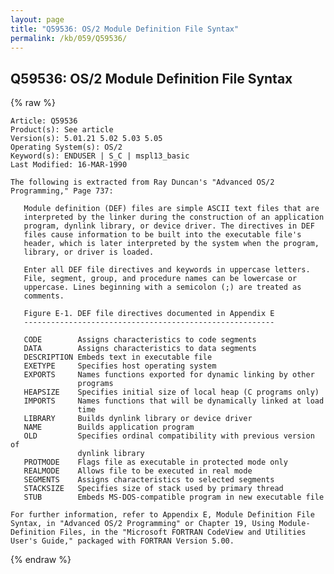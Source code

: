 ```yaml
---
layout: page
title: "Q59536: OS/2 Module Definition File Syntax"
permalink: /kb/059/Q59536/
---
```


## Q59536: OS/2 Module Definition File Syntax

{% raw %}

	Article: Q59536
	Product(s): See article
	Version(s): 5.01.21 5.02 5.03 5.05
	Operating System(s): OS/2
	Keyword(s): ENDUSER | S_C | mspl13_basic
	Last Modified: 16-MAR-1990
	
	The following is extracted from Ray Duncan's "Advanced OS/2
	Programming," Page 737:
	
	   Module definition (DEF) files are simple ASCII text files that are
	   interpreted by the linker during the construction of an application
	   program, dynlink library, or device driver. The directives in DEF
	   files cause information to be built into the executable file's
	   header, which is later interpreted by the system when the program,
	   library, or driver is loaded.
	
	   Enter all DEF file directives and keywords in uppercase letters.
	   File, segment, group, and procedure names can be lowercase or
	   uppercase. Lines beginning with a semicolon (;) are treated as
	   comments.
	
	   Figure E-1. DEF file directives documented in Appendix E
	   --------------------------------------------------------
	
	   CODE        Assigns characteristics to code segments
	   DATA        Assigns characteristics to data segments
	   DESCRIPTION Embeds text in executable file
	   EXETYPE     Specifies host operating system
	   EXPORTS     Names functions exported for dynamic linking by other
	               programs
	   HEAPSIZE    Specifies initial size of local heap (C programs only)
	   IMPORTS     Names functions that will be dynamically linked at load
	               time
	   LIBRARY     Builds dynlink library or device driver
	   NAME        Builds application program
	   OLD         Specifies ordinal compatibility with previous version of
	               dynlink library
	   PROTMODE    Flags file as executable in protected mode only
	   REALMODE    Allows file to be executed in real mode
	   SEGMENTS    Assigns characteristics to selected segments
	   STACKSIZE   Specifies size of stack used by primary thread
	   STUB        Embeds MS-DOS-compatible program in new executable file
	
	For further information, refer to Appendix E, Module Definition File
	Syntax, in "Advanced OS/2 Programming" or Chapter 19, Using Module-
	Definition Files, in the "Microsoft FORTRAN CodeView and Utilities
	User's Guide," packaged with FORTRAN Version 5.00.

{% endraw %}
